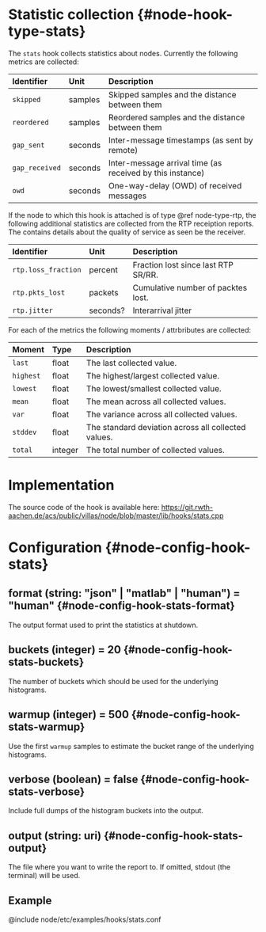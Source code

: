 # Statistic collection {#node-hook-type-stats}

The `stats` hook collects statistics about nodes.
Currently the following metrics are collected:

| Identifier     | Unit    | Description                                               |
| :--            | :--     | :--                                                       |
| `skipped`      | samples | Skipped samples and the distance between them             |
| `reordered`    | samples | Reordered samples and the distance between them           |
| `gap_sent`     | seconds | Inter-message timestamps (as sent by remote)              |
| `gap_received` | seconds | Inter-message arrival time (as received by this instance) |
| `owd`          | seconds | One-way-delay (OWD) of received messages                  |


If the node to which this hook is attached is of type @ref node-type-rtp, the following additional statistics are collected from the RTP receiption reports.
The contains details about the quality of service as seen be the receiver.

| Identifier             | Unit    | Description                         |
| :--                    | :--     | :--                                 |
| `rtp.loss_fraction`    | percent | Fraction lost since last RTP SR/RR. |
| `rtp.pkts_lost`        | packets | Cumulative number of packtes lost.  |
| `rtp.jitter`           | seconds?| Interarrival jitter                 |


For each of the metrics the following moments / attrbributes are collected:

| Moment    | Type    | Description                                         |
|:--        |:--      |:--                                                  |
| `last`    | float   | The last collected value.                           |
| `highest` | float   | The highest/largest collected value.                |
| `lowest`  | float   | The lowest/smallest collected value.                |
| `mean`    | float   | The mean across all collected values.               |
| `var`     | float   | The variance across all collected values.           |
| `stddev`  | float   | The standard deviation across all collected values. |
| `total`   | integer | The total number of collected values.               |

# Implementation

The source code of the hook is available here:
https://git.rwth-aachen.de/acs/public/villas/node/blob/master/lib/hooks/stats.cpp


# Configuration {#node-config-hook-stats}

## format (string: "json" | "matlab" | "human") = "human" {#node-config-hook-stats-format}

The output format used to print the statistics at shutdown.

## buckets (integer) = 20 {#node-config-hook-stats-buckets}

The number of buckets which should be used for the underlying histograms.

## warmup (integer) = 500 {#node-config-hook-stats-warmup}

Use the first `warmup` samples to estimate the bucket range of the underlying histograms.

## verbose (boolean) = false {#node-config-hook-stats-verbose}

Include full dumps of the histogram buckets into the output.

## output (string: uri) {#node-config-hook-stats-output}

The file where you want to write the report to.
If omitted, stdout (the terminal) will be used.

## Example

@include node/etc/examples/hooks/stats.conf
